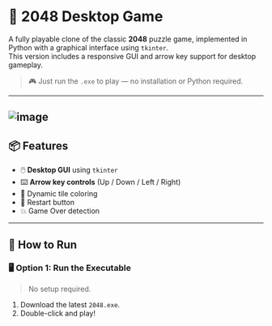 # 🧩 2048 Desktop Game

A fully playable clone of the classic **2048** puzzle game, implemented in Python with a graphical interface using `tkinter`.  
This version includes a responsive GUI and arrow key support for desktop gameplay.

> 🎮 Just run the `.exe` to play — no installation or Python required.

---
![image](https://github.com/user-attachments/assets/bb157ca8-716d-4ff4-8c03-8b8ff5a33af1)
---

## 📦 Features

- 🖱️ **Desktop GUI** using `tkinter`
- ⌨️ **Arrow key controls** (Up / Down / Left / Right)
- 🎨 Dynamic tile coloring
- 🔁 Restart button
- 💥 Game Over detection

---

## 🚀 How to Run

### 🖥️ Option 1: Run the Executable  
> No setup required.

1. Download the latest `2048.exe`.
2. Double-click and play!


